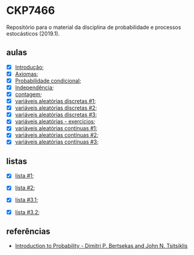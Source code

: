 # CKP7466
Repositório para o material da disciplina de probabilidade e processos estocásticos (2019.1).


<!-- ## informações
 - **professor**: [João Paulo Pordeus Gomes](http://www.mdcc.ufc.br/component/content/article/34-fixo/382) (Departamento de Computação);
 - **local**: bloco 915 / sala 1074;
 - **horário**: ter e  qui 16:00--18:00 (18/02/2019 - 27/06/2019). -->

## aulas
 - [x] [Introdução](https://github.com/omadson/CKP7466/raw/master/slides/aula02.pdf);
 - [x] [Axiomas](https://github.com/omadson/CKP7466/raw/master/slides/aula02.pdf);
 - [x] [Probabilidade condicional](https://github.com/omadson/CKP7466/raw/master/slides/aula03.pdf);
 - [x] [Independência](https://github.com/omadson/CKP7466/raw/master/slides/aula04.pdf);
 - [x] [contagem](https://github.com/omadson/CKP7466/raw/master/slides/aula05.pdf);
 - [x] [variáveis aleatórias discretas #1](https://github.com/omadson/CKP7466/raw/master/slides/aula06.pdf);
 - [x] [variáveis aleatórias discretas #2](https://github.com/omadson/CKP7466/raw/master/slides/aula07.pdf);
 - [x] [variáveis aleatórias discretas #3](https://github.com/omadson/CKP7466/raw/master/slides/aula08.pdf);
 - [x] [variáveis aleatórias - exercícios](https://github.com/omadson/CKP7466/raw/master/slides/aula09.pdf);
 - [x] [variáveis aleatórias contínuas #1](https://github.com/omadson/CKP7466/raw/master/slides/aula10.pdf);
 - [x] [variáveis aleatórias contínuas #2](https://github.com/omadson/CKP7466/raw/master/slides/aula11.pdf);
 - [x] [variáveis aleatórias contínuas #3](https://github.com/omadson/CKP7466/raw/master/slides/aula12.pdf);

## listas
 - [x] [lista #1](https://github.com/omadson/CKP7466/raw/master/listas/lista01.pdf);
 - [x] [lista #2](https://github.com/omadson/CKP7466/raw/master/listas/lista02.pdf);
 - [x] [lista #3.1](https://github.com/omadson/CKP7466/raw/master/listas/lista03-1.pdf);
 - [x] [lista #3.2](https://github.com/omadson/CKP7466/raw/master/listas/lista03-2.pdf);


## referências
 - [Introduction to Probability - Dimitri P. Bertsekas and John N. Tsitsiklis](http://users.ece.cmu.edu/~byronyu/teaching/18698/probability_bertsekas.pdf)